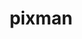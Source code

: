 ---
title: "pixman"
layout: cache
categories: [package, develop-2023-11-19]
meta: {"versions": ["0.42.2"], "compilers": ["gcc@=11.1.0"], "oss": ["ubuntu20.04"], "platforms": ["linux"], "targets": ["x86_64_v3"], "stacks": ["data-vis-sdk", "root"], "num_specs": 1, "num_specs_by_stack": {"root": 1, "data-vis-sdk": 1}}
spec_details: [{"hash": "gzhyxzqbanfcmb4l4w5u4rsy53jzrbtu", "compiler": "gcc@=11.1.0", "versions": ["0.42.2"], "os": "ubuntu20.04", "platform": "linux", "target": "x86_64_v3", "variants": ["build_system=autotools"], "stacks": ["root", "data-vis-sdk"], "size": "-", "tarball": "https://binaries.spack.io/develop-2023-11-19/build_cache/linux-ubuntu20.04-x86_64_v3/gcc-11.1.0/pixman-0.42.2/linux-ubuntu20.04-x86_64_v3-gcc-11.1.0-pixman-0.42.2-gzhyxzqbanfcmb4l4w5u4rsy53jzrbtu.spack"}]
---